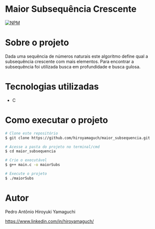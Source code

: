 # Maior Subsequência Crescente
[![NPM](https://img.shields.io/npm/l/react)](https://github.com/hiroyamaguch/maior_subsequencia/blob/master/LICENSE) 

# Sobre o projeto
Dada uma sequência de números naturais este algoritmo define qual a subsequência crescente com mais elementos. Para encontrar a subsequência foi utilizada busca em profundidade e busca gulosa.

# Tecnologias utilizadas
- C

# Como executar o projeto
```bash
# Clone este repositório
$ git clone https://github.com/hiroyamaguch/maior_subsequencia.git

# Acesse a pasta do projeto no terminal/cmd
$ cd maior_subsequencia

# Crie o executável
$ g++ main.c -o maiorSubs

# Execute o projeto
$ ./maiorSubs
```

# Autor
Pedro Antônio Hiroyuki Yamaguchi

https://www.linkedin.com/in/hiroyamaguch/
